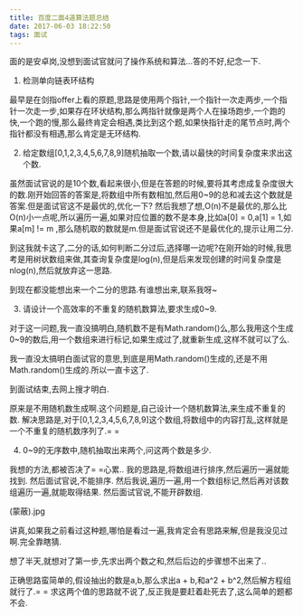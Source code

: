 ```yaml
---
title: 百度二面4道算法题总结
date: 2017-06-03 18:22:50
tags: 面试
---
```


面的是安卓岗,没想到面试官就问了操作系统和算法...答的不好,纪念一下.

<!--more-->

1. 检测单向链表环结构

最早是在剑指offer上看的原题,思路是使用两个指针,一个指针一次走两步,一个指针一次走一步,如果存在环状结构,那么两指针就像是两个人在操场跑步,一个跑的快,一个跑的慢,那么最终肯定会相遇,类比到这个题,如果快指针走的尾节点时,两个指针都没有相遇,那么肯定是无环结构.

2. 给定数组[0,1,2,3,4,5,6,7,8,9]随机抽取一个数,请以最快的时间复杂度来求出这个数.

虽然面试官说的是10个数,看起来很小,但是在答题的时候,要将其考虑成复杂度很大的数.刚开始回答的答案是,将数组中所有数相加,然后用0~9的总和减去这个数就是答案.但是面试官这不是最优的,优化一下?
然后我想了想,O(n)不是最优的,那么比O(n)小一点呢,所以遍历一遍,如果对应位置的数不是本身,比如a[0] = 0,a[1] = 1,如果a[m] != m ,那么随机取的数就是m.但是面试官说还不是最优化的,提示让用二分.

到这我就卡这了,二分的话,如何判断二分过后,选择哪一边呢?在刚开始的时候,我思考是用树状数组来做,其查询复杂度是log(n),但是后来发现创建的时间复杂度是nlog(n),然后就放弃这一思路.

到现在都没能想出来一个二分的思路.有谁想出来,联系我呀~

3. 请设计一个高效率的不重复的随机数算法,要求生成0~9.

对于这一问题,我一直没搞明白,随机数不是有Math.random()么,那么我用这个生成0~9的数后,用一个数组来进行标记,如果生成过了,就重新生成,这样不就可以了么.

我一直没太搞明白面试官的意思,到底是用Math.random()生成的,还是不用Math.random()生成的.所以一直卡这了.

到面试结束,去网上搜才明白.

原来是不用随机数生成啊.这个问题是,自己设计一个随机数算法,来生成不重复的数.
解决思路是,对于[0,1,2,3,4,5,6,7,8,9]这个数组,将数组中的内容打乱,这样就是一个不重复的随机数序列了.= =

4. 0~9的无序数中,随机抽取出来两个,问这两个数是多少.

我想的方法,都被否决了= =心累..
我的思路是,将数组进行排序,然后遍历一遍就能找到.
然后面试官说,不能排序.
然后我说,遍历一遍,用一个数组标记,然后再对该数组遍历一遍,就能取得结果.
然后面试官说,不能开辟数组.

(蒙蔽).jpg

讲真,如果我之前看过这种题,哪怕是看过一遍,我肯定会有思路来解,但是我没见过啊.完全靠瞎猜.

想了半天,就想对了第一步,先求出两个数之和,然后后边的步骤想不出来了..

正确思路蛮简单的,假设抽出的数是a,b,那么求出a + b,和a^2 + b^2,然后解方程组就行了.= =
求这两个值的思路就不说了,反正我是要赶着赴死去了,这么简单的题都不会.



